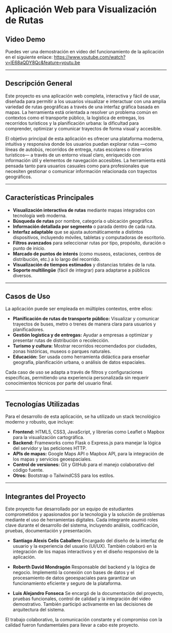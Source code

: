 # Aplicación Web para Visualización de Rutas

## Video Demo

Puedes ver una demostración en video del funcionamiento de la aplicación en el siguiente enlace:
<https://www.youtube.com/watch?v=lE68aQDY8Qc&feature=youtu.be>

---

## Descripción General

Este proyecto es una aplicación web completa, interactiva y fácil de usar, diseñada para permitir a los usuarios visualizar e interactuar con una amplia variedad de rutas geográficas a través de una interfaz gráfica basada en mapas. La herramienta está orientada a resolver un problema común en contextos como el transporte público, la logística de entregas, los recorridos turísticos y la planificación urbana: la dificultad para comprender, optimizar y comunicar trayectos de forma visual y accesible.

El objetivo principal de esta aplicación es ofrecer una plataforma moderna, intuitiva y responsiva donde los usuarios puedan explorar rutas —como líneas de autobús, recorridos de entrega, rutas escolares o itinerarios turísticos— a través de un entorno visual claro, enriquecido con información útil y elementos de navegación accesibles. La herramienta está pensada tanto para usuarios casuales como para profesionales que necesiten gestionar o comunicar información relacionada con trayectos geográficos.

---

## Características Principales

- **Visualización interactiva de rutas** mediante mapas integrados con tecnología web moderna.
- **Búsqueda de rutas** por nombre, categoría o ubicación geográfica.
- **Información detallada por segmento** o parada dentro de cada ruta.
- **Interfaz adaptable** que se ajusta automáticamente a distintos dispositivos, incluyendo móviles, tabletas y computadoras de escritorio.
- **Filtros avanzados** para seleccionar rutas por tipo, propósito, duración o punto de inicio.
- **Marcado de puntos de interés** (como museos, estaciones, centros de distribución, etc.) a lo largo del recorrido.
- **Visualización de tiempos estimados** y distancias totales de la ruta.
- **Soporte multilingüe** (fácil de integrar) para adaptarse a públicos diversos.

---

## Casos de Uso

La aplicación puede ser empleada en múltiples contextos, entre ellos:

- **Planificación de rutas de transporte público:** Visualizar y comunicar trayectos de buses, metro o trenes de manera clara para usuarios y planificadores.
- **Gestión logística y de entregas:** Ayudar a empresas a optimizar y presentar rutas de distribución o recolección.
- **Turismo y cultura:** Mostrar recorridos recomendados por ciudades, zonas históricas, museos o parques naturales.
- **Educación:** Ser usada como herramienta didáctica para enseñar geografía, planificación urbana, o análisis de datos espaciales.

Cada caso de uso se adapta a través de filtros y configuraciones específicas, permitiendo una experiencia personalizada sin requerir conocimientos técnicos por parte del usuario final.

---

## Tecnologías Utilizadas

Para el desarrollo de esta aplicación, se ha utilizado un stack tecnológico moderno y robusto, que incluye:

- **Frontend:** HTML5, CSS3, JavaScript, y librerías como Leaflet o Mapbox para la visualización cartográfica.
- **Backend:** Frameworks como Flask o Express.js para manejar la lógica del servidor y las peticiones HTTP.
- **APIs de mapas:** Google Maps API o Mapbox API, para la integración de los mapas y servicios geoespaciales.
- **Control de versiones:** Git y GitHub para el manejo colaborativo del código fuente.
- **Otros:** Bootstrap o TailwindCSS para los estilos.

---

## Integrantes del Proyecto

Este proyecto fue desarrollado por un equipo de estudiantes comprometidos y apasionados por la tecnología y la solución de problemas mediante el uso de herramientas digitales. Cada integrante asumió roles clave durante el desarrollo del sistema, incluyendo análisis, codificación, pruebas, documentación y presentación.

- **Santiago Alexis Celis Caballero**
  Encargado del diseño de la interfaz de usuario y la experiencia del usuario (UI/UX). También colaboró en la integración de los mapas interactivos y en el diseño responsivo de la aplicación.

- **Roberth David Mondragón**
  Responsable del backend y la lógica de negocio. Implementó la conexión con bases de datos y el procesamiento de datos geoespaciales para garantizar un funcionamiento eficiente y seguro de la plataforma.

- **Luis Alejandro Fonseca**
  Se encargó de la documentación del proyecto, pruebas funcionales, control de calidad y la integración del video demostrativo. También participó activamente en las decisiones de arquitectura del sistema.

El trabajo colaborativo, la comunicación constante y el compromiso con la calidad fueron fundamentales para llevar a cabo este proyecto.
